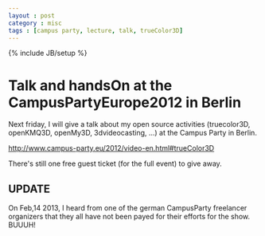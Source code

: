 ```yaml
---
layout : post
category : misc
tags : [campus party, lecture, talk, trueColor3D]
---
```

{% include JB/setup %}

# Talk and handsOn at the CampusPartyEurope2012 in Berlin

Next friday, I will give a talk about my open source activities (truecolor3D, openKMQ3D, openMy3D, 3dvideocasting, ...) at the Campus Party in Berlin.

http://www.campus-party.eu/2012/video-en.html#trueColor3D

There's still one free guest ticket (for the full event) to give away.

UPDATE
------

On Feb,14 2013, I heard from one of the german CampusParty freelancer organizers that they all have not been payed for their efforts for the show. BUUUH!
